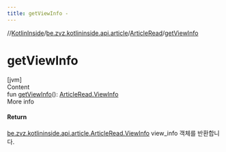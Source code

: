 ```yaml
---
title: getViewInfo -
---
```

//[KotlinInside](../../index.md)/[be.zvz.kotlininside.api.article](../index.md)/[ArticleRead](index.md)/[getViewInfo](get-view-info.md)



# getViewInfo  
[jvm]  
Content  
fun [getViewInfo](get-view-info.md)(): [ArticleRead.ViewInfo](-view-info/index.md)  
More info  


#### Return  


[be.zvz.kotlininside.api.article.ArticleRead.ViewInfo](-view-info/index.md) view_info 객체를 반환합니다.

  




